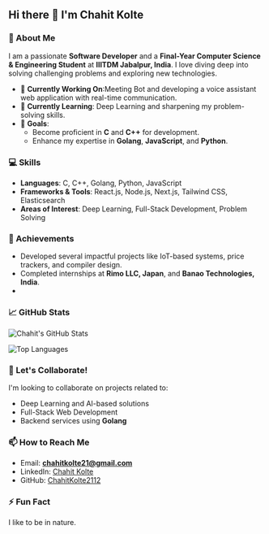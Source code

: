 ## Hi there 👋 I'm Chahit Kolte

### 🌟 About Me
I am a passionate **Software Developer** and a **Final-Year Computer Science & Engineering Student** at **IIITDM Jabalpur, India**. I love diving deep into solving challenging problems and exploring new technologies. 

- 🔭 **Currently Working On**:Meeting Bot and developing a voice assistant web application with real-time communication.  
- 🌱 **Currently Learning**: Deep Learning and sharpening my problem-solving skills.  
- 🎯 **Goals**: 
  - Become proficient in **C** and **C++** for development.  
  - Enhance my expertise in **Golang**, **JavaScript**, and **Python**.  

### 💻 Skills
- **Languages**: C, C++, Golang, Python, JavaScript  
- **Frameworks & Tools**: React.js, Node.js, Next.js, Tailwind CSS, Elasticsearch  
- **Areas of Interest**: Deep Learning, Full-Stack Development, Problem Solving  

### 🚀 Achievements
- Developed several impactful projects like IoT-based systems, price trackers, and compiler design.  
- Completed internships at **Rimo LLC, Japan**, and **Banao Technologies, India**.
- 
### 📈 GitHub Stats
![Chahit's GitHub Stats](https://github-readme-stats.vercel.app/api?username=ChahitKolte2112&show_icons=true&theme=radical)

![Top Languages](https://github-readme-stats.vercel.app/api/top-langs/?username=ChahitKolte2112&layout=compact&theme=radical)



### 🤝 Let's Collaborate!
I'm looking to collaborate on projects related to:  
- Deep Learning and AI-based solutions  
- Full-Stack Web Development  
- Backend services using **Golang**  

### 📫 How to Reach Me
- Email: **chahitkolte21@gmail.com**  
- LinkedIn: [Chahit Kolte](https://www.linkedin.com/in/chahit-kolte)  
- GitHub: [ChahitKolte2112](https://github.com/ChahitKolte2112)  

### ⚡ Fun Fact
I like to be in nature. 

